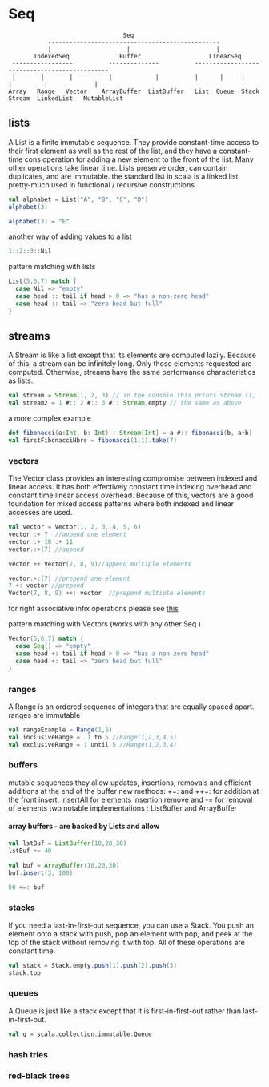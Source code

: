 # Seq

                                    Seq
               ------------------------------------------------
               |                     |                        |
           IndexedSeq              Buffer                   LinearSeq
     -----------------          --------------          ----------------------------------------------
     |       |       |          |            |          |      |     |       |         |             |
    Array   Range   Vector    ArrayBuffer  ListBuffer   List  Queue  Stack  Stream  LinkedList   MutableList



## lists
A List is a finite immutable sequence.
They provide constant-time access to their first element as well as the
rest of the list, and they have a constant-time cons operation for
adding a new element to the front of the list.
Many other operations take linear time.
Lists preserve order, can contain duplicates, and are immutable.
the standard list in scala is a linked list
pretty-much used in functional / recursive constructions

```scala mdoc
val alphabet = List("A", "B", "C", "D")
alphabet(3) 
```

```scala mdoc crash
alphabet(3) = "E" 
```

another way of adding values to a list
```scala mdoc
1::2::3::Nil 
```

pattern matching with lists
```scala mdoc
List(5,6,7) match {
  case Nil => "empty"
  case head :: tail if head > 0 => "has a non-zero head"
  case head :: tail => "zero head but full"
}
```


## streams
A Stream is like a list except that its elements are computed lazily.
Because of this, a stream can be infinitely long.
Only those elements requested are computed.
Otherwise, streams have the same performance characteristics as lists.

```scala mdoc
val stream = Stream(1, 2, 3) // in the console this prints Stream (1, ?)
val stream2 = 1 #:: 2 #:: 3 #:: Stream.empty // the same as above
```

a more complex example
```scala mdoc
def fibonacci(a:Int, b: Int) : Stream[Int] = a #:: fibonacci(b, a+b)
val firstFibonacciNbrs = fibonacci(1,1).take(7)
```


### vectors
The Vector class provides an interesting compromise
between indexed and linear access. It has both effectively
constant time indexing overhead and constant time linear
access overhead. Because of this, vectors are a good
foundation for mixed access patterns where both indexed
and linear accesses are used.

```scala mdoc
val vector = Vector(1, 2, 3, 4, 5, 6)
vector :+ 7  //append one element
vector :+ 10 :+ 11
vector.:+(7) //append

vector ++ Vector(7, 8, 9)//append multiple elements

vector.+:(7) //prepend one element
7 +: vector //prepend
Vector(7, 8, 9) ++: vector  //prepend multiple elements
```
for right associative infix operations please see [this](./infixPostfixOperations.md)

pattern matching with Vectors (works with any other Seq )
```scala mdoc
Vector(5,6,7) match {
  case Seq() => "empty"
  case head +: tail if head > 0 => "has a non-zero head"
  case head +: tail => "zero head but full"
}
```

### ranges
A Range is an ordered sequence of integers that are equally spaced apart.
ranges are immutable

```scala mdoc
val rangeExample = Range(1,5)
val inclusiveRange =  1 to 5 //Range(1,2,3,4,5)
val exclusiveRange = 1 until 5 //Range(1,2,3,4)
```

### buffers
mutable sequences
they allow updates, insertions, removals and efficient additions at the end of the buffer
new methods:
        +=: and ++=: for addition at the front
        insert, insertAll for elements insertion
        remove and -= for removal of elements
 two notable implementations : ListBuffer and ArrayBuffer


#### array buffers - are backed by Lists and allow
```scala mdoc 
val lstBuf = ListBuffer(10,20,30)
lstBuf += 40
```

```scala mdoc
val buf = ArrayBuffer(10,20,30)
buf.insert(3, 100)

50 +=: buf
```

### stacks
If you need a last-in-first-out sequence, you can use a Stack.
You push an element onto a stack with push,
pop an element with pop, and peek at the top of the stack without removing it
with top. All of these operations are constant time.

```scala mdoc
val stack = Stack.empty.push(1).push(2).push(3)
stack.top
```

### queues
A Queue is just like a stack except that it is first-in-first-out
rather than last-in-first-out.

```scala mdoc
val q = scala.collection.immutable.Queue
```

### hash tries

### red-black trees

